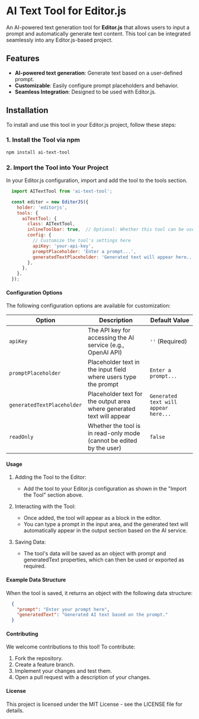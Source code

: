 # AI Text Tool for Editor.js

An AI-powered text generation tool for **Editor.js** that allows users to input a prompt and automatically generate text content. This tool can be integrated seamlessly into any Editor.js-based project.

## Features

- **AI-powered text generation**: Generate text based on a user-defined prompt.
- **Customizable**: Easily configure prompt placeholders and behavior.
- **Seamless Integration**: Designed to be used with Editor.js.

## Installation

To install and use this tool in your Editor.js project, follow these steps:

### 1. Install the Tool via npm

```bash
npm install ai-text-tool
```

### 2. Import the Tool into Your Project

In your Editor.js configuration, import and add the tool to the tools section.

```javascript
  import AITextTool from 'ai-text-tool';

  const editor = new EditorJS({
    holder: 'editorjs',
    tools: {
      aiTextTool: {
        class: AITextTool,
        inlineToolbar: true,  // Optional: Whether this tool can be used in the inline toolbar
        config: {
          // Customize the tool's settings here
          apiKey: 'your-api-key',
          promptPlaceholder: 'Enter a prompt...',
          generatedTextPlaceholder: 'Generated text will appear here...',
        },
      },
    },
  });

```

#### Configuration Options

The following configuration options are available for customization:

<html>
  <table>
    <thead>
      <tr>
        <th>Option</th>
        <th>Description</th>
        <th>Default Value</th>
      </tr>
    </thead>
    <tbody>
      <tr>
        <td>
          <code>apiKey</code>
        </td>
        <td>The API key for accessing the AI service (e.g., OpenAI API)</td>
        <td>
          <code>''</code> (Required)
        </td>
      </tr>
      <tr>
        <td><code>promptPlaceholder</code></td>
        <td>Placeholder text in the input field where users type the prompt</td>
        <td><code>Enter a prompt...</code></td>
      </tr>
      <tr>
        <td><code>generatedTextPlaceholder</code></td>
        <td>Placeholder text for the output area where generated text will appear</td>
        <td>
          <code>Generated text will appear here...</code>
        </td>
      </tr>
      <tr>
        <td><code>readOnly</code></td>
        <td>Whether the tool is in read-only mode (cannot be edited by the user)</td>
        <td><code>false</code></td>
      </tr>
    </tbody>
  </table>
</html>

#### Usage

1. Adding the Tool to the Editor:
   - Add the tool to your Editor.js configuration as shown in the "Import the Tool" section above.

2. Interacting with the Tool:
    - Once added, the tool will appear as a block in the editor.
    - You can type a prompt in the input area, and the generated text will automatically appear in the output section based on the AI service.

3. Saving Data:
   - The tool's data will be saved as an object with prompt and generatedText properties, which can then be used or exported as required.

#### Example Data Structure

When the tool is saved, it returns an object with the following data structure:

```json
  {
    "prompt": "Enter your prompt here",
    "generatedText": "Generated AI text based on the prompt."
  }
```

#### Contributing

We welcome contributions to this tool! To contribute:

1. Fork the repository.
2. Create a feature branch.
3. Implement your changes and test them.
4. Open a pull request with a description of your changes.

#### License

This project is licensed under the MIT License - see the LICENSE file for details.
